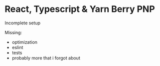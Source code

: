 # React, Typescript & Yarn Berry PNP

Incomplete setup

Missing:

- optimization
- eslint
- tests
- probably more that i forgot about
